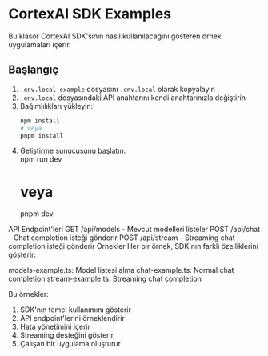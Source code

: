 # CortexAI SDK Examples

Bu klasör CortexAI SDK'sının nasıl kullanılacağını gösteren örnek uygulamaları içerir.

## Başlangıç

1. `.env.local.example` dosyasını `.env.local` olarak kopyalayın
2. `.env.local` dosyasındaki API anahtarını kendi anahtarınızla değiştirin
3. Bağımlılıkları yükleyin:
   ```bash
   npm install
   # veya
   pnpm install
4. Geliştirme sunucusunu başlatın:   
   npm run dev
   # veya
   pnpm dev

API Endpoint'leri
GET /api/models - Mevcut modelleri listeler
POST /api/chat - Chat completion isteği gönderir
POST /api/stream - Streaming chat completion isteği gönderir
Örnekler
Her bir örnek, SDK'nın farklı özelliklerini gösterir:

models-example.ts: Model listesi alma
chat-example.ts: Normal chat completion
stream-example.ts: Streaming chat completion


Bu örnekler:
1. SDK'nın temel kullanımını gösterir
2. API endpoint'lerini örneklendirir
3. Hata yönetimini içerir
4. Streaming desteğini gösterir
5. Çalışan bir uygulama oluşturur
